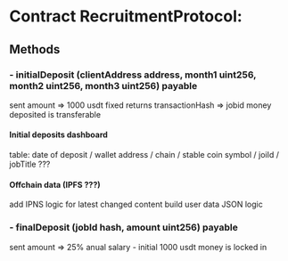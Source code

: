 # Contract RecruitmentProtocol:

## Methods

### - initialDeposit (clientAddress address, month1 uint256, month2 uint256, month3 uint256) payable
  sent amount => 1000 usdt fixed
  returns transactionHash => jobid
  money deposited is transferable

#### Initial deposits dashboard
  table: date of deposit / wallet address / chain / stable coin symbol / joiId / jobTitle ???

#### Offchain data (IPFS ???)
  add IPNS logic for latest changed content
  build user data JSON logic

### - finalDeposit (jobId hash, amount uint256) payable
  sent amount => 25% anual salary - initial 1000 usdt
  money is locked in
